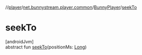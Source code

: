 //[player](../../../index.md)/[net.bunnystream.player.common](../index.md)/[BunnyPlayer](index.md)/[seekTo](seek-to.md)

# seekTo

[androidJvm]\
abstract fun [seekTo](seek-to.md)(positionMs: [Long](https://kotlinlang.org/api/latest/jvm/stdlib/kotlin-stdlib/kotlin/-long/index.html))
